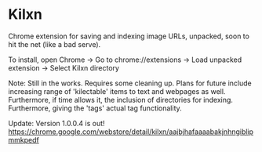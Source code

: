 # Kilxn
Chrome extension for saving and indexing image URLs, unpacked, soon to hit the net (like a bad serve).

To install, open Chrome -> Go to chrome://extensions -> Load unpacked extension -> Select Kilxn directory

Note: Still in the works. Requires some cleaning up. Plans for future include increasing range of 'kilectable' items to text and webpages as well. Furthermore, if time allows it, the inclusion of directories for indexing. Furthermore, giving the 'tags' actual tag functionality.

Update: Version 1.0.0.4 is out! https://chrome.google.com/webstore/detail/kilxn/aajbjhafaaaabakjnhngiblipmmkpedf
